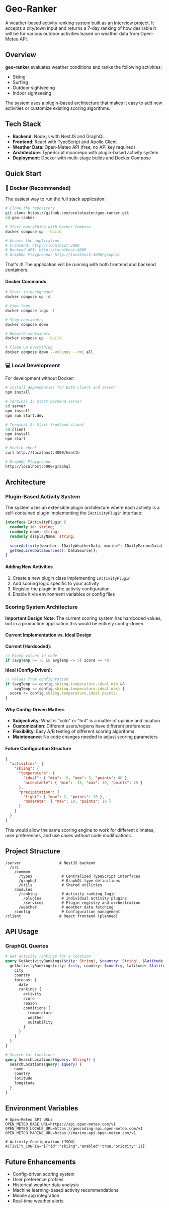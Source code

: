 # Geo-Ranker

A weather-based activity ranking system built as an interview project. It accepts a city/town input and returns a 7-day ranking of how desirable it will be for various outdoor activities based on weather data from Open-Meteo API.

## Overview

**geo-ranker** evaluates weather conditions and ranks the following activities:
- Skiing
- Surfing
- Outdoor sightseeing
- Indoor sightseeing

The system uses a plugin-based architecture that makes it easy to add new activities or customize existing scoring algorithms.

## Tech Stack

- **Backend**: Node.js with NestJS and GraphQL
- **Frontend**: React with TypeScript and Apollo Client
- **Weather Data**: Open-Meteo API (free, no API key required)
- **Architecture**: TypeScript monorepo with plugin-based activity system
- **Deployment**: Docker with multi-stage builds and Docker Compose

## Quick Start

### 🐳 Docker (Recommended)

The easiest way to run the full stack application:

```bash
# Clone the repository
git clone https://github.com/oceloteater/geo-ranker.git
cd geo-ranker

# Start everything with Docker Compose
docker compose up --build

# Access the application
# Frontend: http://localhost:3000
# Backend API: http://localhost:4000
# GraphQL Playground: http://localhost:4000/graphql
```

That's it! The application will be running with both frontend and backend containers.

#### Docker Commands

```bash
# Start in background
docker compose up -d

# View logs
docker compose logs -f

# Stop containers
docker compose down

# Rebuild containers
docker compose up --build

# Clean up everything
docker compose down --volumes --rmi all
```

### 💻 Local Development

For development without Docker:

```bash
# Install dependencies for both client and server
npm install

# Terminal 1: Start backend server
cd server
npm install
npm run start:dev

# Terminal 2: Start frontend client  
cd client
npm install
npm start

# Health check
curl http://localhost:4000/health

# GraphQL Playground
http://localhost:4000/graphql
```

## Architecture

### Plugin-Based Activity System

The system uses an extensible plugin architecture where each activity is a self-contained plugin implementing the `IActivityPlugin` interface:

```typescript
interface IActivityPlugin {
  readonly id: string;
  readonly name: string;
  readonly displayName: string;
  
  scoreActivity(weather: IDailyWeatherData, marine?: IDailyMarineData): IActivityScore;
  getRequiredDataSources(): DataSource[];
}
```

#### Adding New Activities

1. Create a new plugin class implementing `IActivityPlugin`
2. Add scoring logic specific to your activity
3. Register the plugin in the activity configuration
4. Enable it via environment variables or config files

### Scoring System Architecture

**Important Design Note**: The current scoring system has hardcoded values, but in a production application this would be entirely config-driven.

#### Current Implementation vs. Ideal Design

**Current (Hardcoded):**
```typescript
// Fixed values in code
if (avgTemp >= -5 && avgTemp <= 5) score += 40;
```

**Ideal (Config-Driven):**
```typescript
// Values from configuration
if (avgTemp >= config.skiing.temperature.ideal.min && 
    avgTemp <= config.skiing.temperature.ideal.max) {
  score += config.skiing.temperature.ideal.points;
}
```

#### Why Config-Driven Matters

- **Subjectivity**: What is "cold" or "hot" is a matter of opinion and location
- **Customization**: Different users/regions have different preferences
- **Flexibility**: Easy A/B testing of different scoring algorithms
- **Maintenance**: No code changes needed to adjust scoring parameters

#### Future Configuration Structure

```json
{
  "activities": {
    "skiing": {
      "temperature": {
        "ideal": { "min": -5, "max": 5, "points": 40 },
        "acceptable": { "min": -15, "max": 10, "points": 25 }
      },
      "precipitation": {
        "light": { "max": 2, "points": 20 },
        "moderate": { "max": 10, "points": 10 }
      }
    }
  }
}
```

This would allow the same scoring engine to work for different climates, user preferences, and use cases without code modifications.

## Project Structure

```
/server                 # NestJS backend
  /src
    /common
      /types             # Centralized TypeScript interfaces
      /graphql           # GraphQL type definitions
      /utils             # Shared utilities
    /modules
      /ranking           # Activity ranking logic
        /plugins         # Individual activity plugins
        /services        # Plugin registry and orchestration
      /weather           # Weather data fetching
    /config              # Configuration management
/client                 # React frontend (planned)
```

## API Usage

### GraphQL Queries

```graphql
# Get activity rankings for a location
query GetActivityRankings($city: String!, $country: String!, $latitude: Float!, $longitude: Float!) {
  getActivityRankings(city: $city, country: $country, latitude: $latitude, longitude: $longitude) {
    city
    country
    forecast {
      date
      rankings {
        activity
        score
        reason
        conditions {
          temperature
          weather
          suitability
        }
      }
    }
  }
}

# Search for locations
query SearchLocations($query: String!) {
  searchLocations(query: $query) {
    name
    country
    latitude
    longitude
  }
}
```

## Environment Variables

```env
# Open-Meteo API URLs
OPEN_METEO_BASE_URL=https://api.open-meteo.com/v1
OPEN_METEO_LOCALE_URL=https://geocoding-api.open-meteo.com/v1
OPEN_METEO_MARINE_URL=https://marine-api.open-meteo.com/v1

# Activity Configuration (JSON)
ACTIVITY_CONFIG='[{"id":"skiing","enabled":true,"priority":1}]'
```

## Future Enhancements

- Config-driven scoring system
- User preference profiles
- Historical weather data analysis
- Machine learning-based activity recommendations
- Mobile app integration
- Real-time weather alerts
